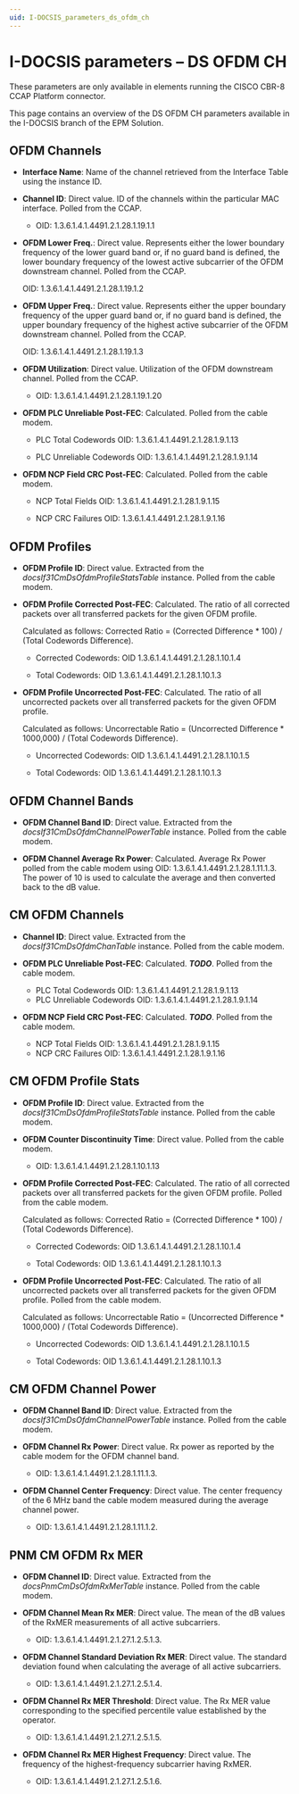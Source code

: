 ```yaml
---
uid: I-DOCSIS_parameters_ds_ofdm_ch
---
```


# I-DOCSIS parameters – DS OFDM CH

These parameters are only available in elements running the CISCO CBR-8 CCAP Platform connector.

This page contains an overview of the DS OFDM CH parameters available in the I-DOCSIS branch of the EPM Solution.

## OFDM Channels

- **Interface Name**: Name of the channel retrieved from the Interface Table using the instance ID.

- **Channel ID**: Direct value. ID of the channels within the particular MAC interface. Polled from the CCAP.

  - OID: 1.3.6.1.4.1.4491.2.1.28.1.19.1.1

- **OFDM Lower Freq.**: Direct value. Represents either the lower boundary frequency of the lower guard band or, if no guard band is defined, the lower boundary frequency of the lowest active subcarrier of the OFDM downstream channel. Polled from the CCAP.

  OID: 1.3.6.1.4.1.4491.2.1.28.1.19.1.2

- **OFDM Upper Freq.**: Direct value. Represents either the upper boundary frequency of the upper guard band or, if no guard band is defined, the upper boundary frequency of the highest active subcarrier of the OFDM downstream channel. Polled from the CCAP.

  OID: 1.3.6.1.4.1.4491.2.1.28.1.19.1.3

- **OFDM Utilization**: Direct value. Utilization of the OFDM downstream channel. Polled from the CCAP.

  - OID: 1.3.6.1.4.1.4491.2.1.28.1.19.1.20

- **OFDM PLC Unreliable Post-FEC**: Calculated. Polled from the cable modem.<!-- TODO -->

  - PLC Total Codewords OID: 1.3.6.1.4.1.4491.2.1.28.1.9.1.13

  - PLC Unreliable Codewords OID: 1.3.6.1.4.1.4491.2.1.28.1.9.1.14

- **OFDM NCP Field CRC Post-FEC**: Calculated. Polled from the cable modem.<!-- TODO -->

  - NCP Total Fields OID: 1.3.6.1.4.1.4491.2.1.28.1.9.1.15

  - NCP CRC Failures OID: 1.3.6.1.4.1.4491.2.1.28.1.9.1.16

## OFDM Profiles

- **OFDM Profile ID**: Direct value. Extracted from the *docsIf31CmDsOfdmProfileStatsTable* instance. Polled from the cable modem.

- **OFDM Profile Corrected Post-FEC**: Calculated. The ratio of all corrected packets over all transferred packets for the given OFDM profile.

  Calculated as follows: Corrected Ratio = (Corrected Difference \* 100) / (Total Codewords Difference).

  - Corrected Codewords: OID 1.3.6.1.4.1.4491.2.1.28.1.10.1.4

  - Total Codewords: OID 1.3.6.1.4.1.4491.2.1.28.1.10.1.3

- **OFDM Profile Uncorrected Post-FEC**: Calculated. The ratio of all uncorrected packets over all transferred packets for the given OFDM profile.

  Calculated as follows: Uncorrectable Ratio = (Uncorrected Difference \* 1000,000) / (Total Codewords Difference).

  - Uncorrected Codewords: OID 1.3.6.1.4.1.4491.2.1.28.1.10.1.5

  - Total Codewords: OID 1.3.6.1.4.1.4491.2.1.28.1.10.1.3

## OFDM Channel Bands

- **OFDM Channel Band ID**: Direct value. Extracted from the *docsIf31CmDsOfdmChannelPowerTable* instance. Polled from the cable modem.

- **OFDM Channel Average Rx Power**: Calculated. Average Rx Power polled from the cable modem using OID: 1.3.6.1.4.1.4491.2.1.28.1.11.1.3. The power of 10 is used to calculate the average and then converted back to the dB value.

## CM OFDM Channels

- **Channel ID**: Direct value. Extracted from the *docsIf31CmDsOfdmChanTable* instance. Polled from the cable modem.

- **OFDM PLC Unreliable Post-FEC**: Calculated. ***TODO***. Polled from the cable modem.

  - PLC Total Codewords OID: 1.3.6.1.4.1.4491.2.1.28.1.9.1.13
  - PLC Unreliable Codewords OID: 1.3.6.1.4.1.4491.2.1.28.1.9.1.14

- **OFDM NCP Field CRC Post-FEC**: Calculated. ***TODO***. Polled from the cable modem.

  - NCP Total Fields OID: 1.3.6.1.4.1.4491.2.1.28.1.9.1.15
  - NCP CRC Failures OID: 1.3.6.1.4.1.4491.2.1.28.1.9.1.16

## CM OFDM Profile Stats

- **OFDM Profile ID**: Direct value. Extracted from the *docsIf31CmDsOfdmProfileStatsTable* instance. Polled from the cable modem.

- **OFDM Counter Discontinuity Time**: Direct value. Polled from the cable modem.

  - OID: 1.3.6.1.4.1.4491.2.1.28.1.10.1.13

- **OFDM Profile Corrected Post-FEC**: Calculated. The ratio of all corrected packets over all transferred packets for the given OFDM profile. Polled from the cable modem.

  Calculated as follows: Corrected Ratio = (Corrected Difference \* 100) / (Total Codewords Difference).

  - Corrected Codewords: OID 1.3.6.1.4.1.4491.2.1.28.1.10.1.4

  - Total Codewords: OID 1.3.6.1.4.1.4491.2.1.28.1.10.1.3

- **OFDM Profile Uncorrected Post-FEC**: Calculated. The ratio of all uncorrected packets over all transferred packets for the given OFDM profile. Polled from the cable modem.

  Calculated as follows: Uncorrectable Ratio = (Uncorrected Difference \* 1000,000) / (Total Codewords Difference).

  - Uncorrected Codewords: OID 1.3.6.1.4.1.4491.2.1.28.1.10.1.5

  - Total Codewords: OID 1.3.6.1.4.1.4491.2.1.28.1.10.1.3

## CM OFDM Channel Power

- **OFDM Channel Band ID**: Direct value. Extracted from the *docsIf31CmDsOfdmChannelPowerTable* instance. Polled from the cable modem.

- **OFDM Channel Rx Power**: Direct value. Rx power as reported by the cable modem for the OFDM channel band.

  - OID: 1.3.6.1.4.1.4491.2.1.28.1.11.1.3.

- **OFDM Channel Center Frequency**: Direct value. The center frequency of the 6 MHz band the cable modem measured during the average channel power.

  - OID: 1.3.6.1.4.1.4491.2.1.28.1.11.1.2.

## PNM CM OFDM Rx MER

- **OFDM Channel ID**: Direct value. Extracted from the *docsPnmCmDsOfdmRxMerTable* instance. Polled from the cable modem.

- **OFDM Channel Mean Rx MER**: Direct value. The mean of the dB values of the RxMER measurements of all active subcarriers.

  - OID: 1.3.6.1.4.1.4491.2.1.27.1.2.5.1.3.

- **OFDM Channel Standard Deviation Rx MER**: Direct value. The standard deviation found when calculating the average of all active subcarriers.

  - OID: 1.3.6.1.4.1.4491.2.1.27.1.2.5.1.4.

- **OFDM Channel Rx MER Threshold**: Direct value. The Rx MER value corresponding to the specified percentile value established by the operator.

  - OID: 1.3.6.1.4.1.4491.2.1.27.1.2.5.1.5.

- **OFDM Channel Rx MER Highest Frequency**: Direct value. The frequency of the highest-frequency subcarrier having RxMER.

  - OID: 1.3.6.1.4.1.4491.2.1.27.1.2.5.1.6.

